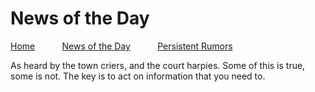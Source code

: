 # News of the Day
[Home](https://mikeofmany.github.io/OldBostonPost/) &nbsp; &nbsp; &nbsp; &nbsp; &nbsp; [News of the Day](dailymsg.md) &nbsp; &nbsp; &nbsp; &nbsp; &nbsp; [Persistent Rumors](rumors.md)

As heard by the town criers, and the court harpies. Some of this is true, some is not. The key is to act on information that you need to.

